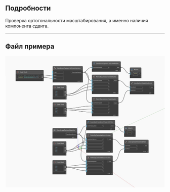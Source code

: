 ## Подробности
Проверка ортогональности масштабирования, а именно наличия компонента сдвига.
___
## Файл примера

![IsScaledOrtho](./Autodesk.DesignScript.Geometry.CoordinateSystem.IsScaledOrtho_img.jpg)

